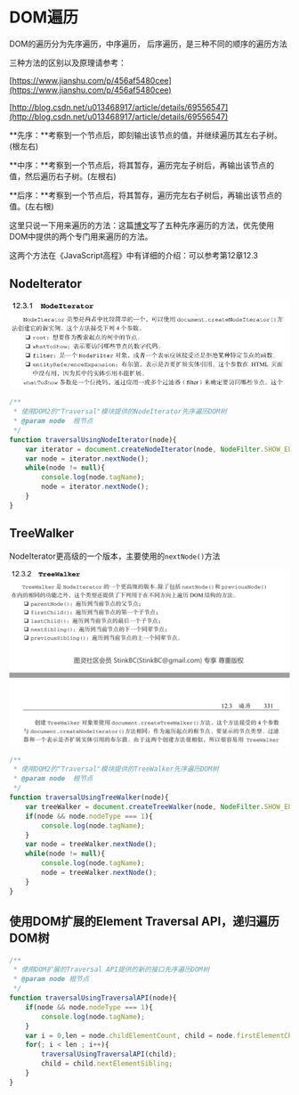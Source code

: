 # DOM遍历

DOM的遍历分为先序遍历，中序遍历， 后序遍历，是三种不同的顺序的遍历方法

三种方法的区别以及原理请参考：

[https://www.jianshu.com/p/456af5480cee](https://www.jianshu.com/p/456af5480cee)

[http://blog.csdn.net/u013468917/article/details/69556547](http://blog.csdn.net/u013468917/article/details/69556547)

**先序：**考察到一个节点后，即刻输出该节点的值，并继续遍历其左右子树。\(根左右\)

**中序：**考察到一个节点后，将其暂存，遍历完左子树后，再输出该节点的值，然后遍历右子树。\(左根右\)

**后序：**考察到一个节点后，将其暂存，遍历完左右子树后，再输出该节点的值。\(左右根\)

这里只说一下用来遍历的方法：这篇[博文](http://www.cnblogs.com/tracylin/p/5220867.html)写了五种先序遍历的方法，优先使用DOM中提供的两个专门用来遍历的方法。

这两个方法在《JavaScript高程》中有详细的介绍：可以参考第12章12.3

## NodeIterator

![](/assets/traversal1.png)

```js
/**
 * 使用DOM2的"Traversal"模块提供的NodeIterator先序遍历DOM树
 * @param node  根节点
 */
function traversalUsingNodeIterator(node){
    var iterator = document.createNodeIterator(node, NodeFilter.SHOW_ELEMENT,null,false);
    var node = iterator.nextNode();
    while(node != null){
        console.log(node.tagName);
        node = iterator.nextNode();
    }
}
```

## TreeWalker

NodeIterator更高级的一个版本，主要使用的`nextNode()`方法

![](/assets/traversal2.png)

```js
/**
 * 使用DOM2的"Traversal"模块提供的TreeWalker先序遍历DOM树
 * @param node  根节点
 */
function traversalUsingTreeWalker(node){
    var treeWalker = document.createTreeWalker(node, NodeFilter.SHOW_ELEMENT,null,false);
    if(node && node.nodeType === 1){
        console.log(node.tagName);
    }
    var node = treeWalker.nextNode();
    while(node != null){
        console.log(node.tagName);
        node = treeWalker.nextNode();
    }
}
```

## 使用DOM扩展的Element Traversal API，递归遍历DOM树

```js
/**
 * 使用DOM扩展的Traversal API提供的新的接口先序遍历DOM树
 * @param node 根节点
 */
function traversalUsingTraversalAPI(node){
    if(node && node.nodeType === 1){
        console.log(node.tagName);
    }
    var i = 0,len = node.childElementCount, child = node.firstElementChild;
    for(; i < len ; i++){
        traversalUsingTraversalAPI(child);
        child = child.nextElementSibling;
    }
}
```



